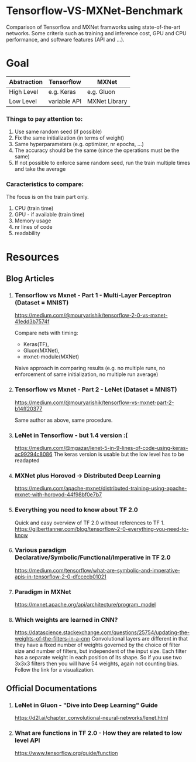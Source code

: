 # Tensorflow-VS-MXNet-Benchmark
Comparison of Tensorflow and MXNet framworks using state-of-the-art networks. Some criteria such as training and inference cost, GPU and CPU performance, and software features (API and ...).

# Goal
Abstraction |Tensorflow | MXNet
-------------|--------------|--------------
High Level | e.g. Keras | e.g. Gluon
Low Level | variable API | MXNet Library

### Things to pay attention to:
1. Use same random seed (if possible)
1. Fix the same initialization (in terms of weight)
1. Same hyperparameters (e.g. optimizer, nr epochs, ...)
1. The accuracy should be the same (since the operations must be the same)
1. If not possible to enforce same random seed, run the train multiple times and take the average

### Caracteristics to compare:
The focus is on the train part only.
1. CPU (train time)
1. GPU - if available (train time)
1. Memory usage 
1. nr lines of code
1. readability


# Resources

## Blog Articles

1. ### Tensorflow vs Mxnet - Part 1 - Multi-Layer Perceptron (Dataset = MNIST)
    https://medium.com/@mouryarishik/tensorflow-2-0-vs-mxnet-41edd3b7574f

    Compare nets with timing: 
    * Keras(TF), 
    * Gluon(MXNet), 
    * mxnet-module(MXNet)

    Naive approach in comparing results (e.g. no multiple runs, no enforcement of same initialization, no multiple run average)

1. ### Tensorflow vs Mxnet - Part 2 - LeNet (Dataset = MNIST)
    https://medium.com/@mouryarishik/tensorflow-vs-mxnet-part-2-b14ff20377

    Same author as above, same procedure.

1. ### LeNet in Tensorflow - but 1.4 version :(
    https://medium.com/@mgazar/lenet-5-in-9-lines-of-code-using-keras-ac99294c8086
    The keras version is usable but the low level has to be readapted

1. ### MXNet plus Horovod -> Distributed Deep Learning
    https://medium.com/apache-mxnet/distributed-training-using-apache-mxnet-with-horovod-44f98bf0e7b7

1. ### Everything you need to know about TF 2.0
    Quick and easy overview of TF 2.0 without references to TF 1.
    https://gilberttanner.com/blog/tensorflow-2-0-everything-you-need-to-know

1. ### Various paradigm Declarative/Symbolic/Functional/Imperative in TF 2.0
    https://medium.com/tensorflow/what-are-symbolic-and-imperative-apis-in-tensorflow-2-0-dfccecb01021

1. ### Paradigm in MXNet
    https://mxnet.apache.org/api/architecture/program_model
    
1. ### Which weights are learned in CNN?
    https://datascience.stackexchange.com/questions/25754/updating-the-weights-of-the-filters-in-a-cnn
    Convolutional layers are different in that they have a fixed number of weights governed by the choice of filter size and number of filters, but independent of the input size.
    Each filter has a separate weight in each position of its shape. So if you use two 3x3x3 filters then you will have 54 weights, again not counting bias. 
    Follow the link for a visualization.

## Official Documentations

1. ### LeNet in Gluon - "Dive into Deep Learning" Guide
    https://d2l.ai/chapter_convolutional-neural-networks/lenet.html

1. ### What are functions in TF 2.0 - How they are related to low level API
    https://www.tensorflow.org/guide/function 